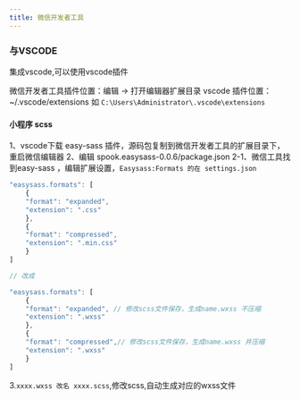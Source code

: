 ```yaml
---
title: 微信开发者工具
---
```


### 与VSCODE
集成vscode,可以使用vscode插件

微信开发者工具插件位置：编辑 -> 打开编辑器扩展目录
vscode 插件位置：~/.vscode/extensions 如 `C:\Users\Administrator\.vscode\extensions`

#### 小程序 scss
1、vscode下载 easy-sass 插件，源码包复制到微信开发者工具的扩展目录下，重启微信编辑器
2、编辑 spook.easysass-0.0.6/package.json
2-1、微信工具找到easy-sass ，编辑扩展设置，`Easysass:Formats 的在 settings.json`
```javascript
"easysass.formats": [
    {
    "format": "expanded",
    "extension": ".css"
    },
    {
    "format": "compressed",
    "extension": ".min.css"
    }
]

// 改成

"easysass.formats": [
    {
    "format": "expanded", // 修改scss文件保存，生成name.wxss 不压缩
    "extension": ".wxss"
    },
    {
    "format": "compressed",// 修改scss文件保存，生成name.wxss 并压缩
    "extension": ".wxss"  
    }
]
```
3.`xxxx.wxss 改名 xxxx.scss`,修改scss,自动生成对应的wxss文件
